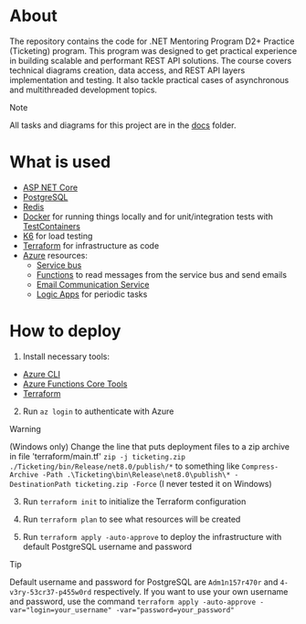 # About

The repository contains the code for .NET Mentoring Program D2+ Practice (Ticketing) program. This program was designed
to get practical experience in building scalable and performant REST API solutions. The course
covers technical diagrams creation, data access, and REST API layers implementation and testing. It also tackle
practical cases of asynchronous and multithreaded development topics.

> [!NOTE]
> All tasks and diagrams for this project are in the [docs](./docs) folder.

# What is used

- [ASP NET Core](https://docs.microsoft.com/en-us/aspnet/core/?view=aspnetcore-8.0)
- [PostgreSQL](https://www.postgresql.org/)
- [Redis](https://redis.io/)
- [Docker](https://www.docker.com/) for running things locally and for unit/integration tests with [TestContainers](https://www.testcontainers.org/)
- [K6](https://k6.io/) for load testing
- [Terraform](https://www.terraform.io/) for infrastructure as code
- [Azure](https://azure.microsoft.com/) resources:
    - [Service bus](https://azure.microsoft.com/en-us/services/service-bus/)
    - [Functions](https://azure.microsoft.com/en-us/services/functions/) to read messages from the service bus and send emails
    - [Email Communication Service](https://learn.microsoft.com/en-us/azure/communication-services/concepts/email/email-overview)
    - [Logic Apps](https://learn.microsoft.com/en-us/azure/logic-apps/logic-apps-overview) for periodic tasks

# How to deploy

1. Install necessary tools:
- [Azure CLI](https://docs.microsoft.com/en-us/cli/azure/install-azure-cli)
- [Azure Functions Core Tools](https://docs.microsoft.com/en-us/azure/azure-functions/functions-run-local)
- [Terraform](https://learn.hashicorp.com/tutorials/terraform/install-cli?in=terraform/azure-get-started)
2. Run `az login` to authenticate with Azure

> [!WARNING]
> (Windows only) Change the line that puts deployment files to a zip archive in file 'terraform/main.tf'
> ```zip -j ticketing.zip ./Ticketing/bin/Release/net8.0/publish/*```
> to something like
> ```Compress-Archive -Path .\Ticketing\bin\Release\net8.0\publish\* -DestinationPath ticketing.zip -Force```
> (I never tested it on Windows)

3. Run `terraform init` to initialize the Terraform configuration
4. Run `terraform plan` to see what resources will be created

5. Run `terraform apply -auto-approve` to deploy the infrastructure with default PostgreSQL username and password
> [!TIP]
> Default username and password for PostgreSQL are `Adm1n157r470r` and `4-v3ry-53cr37-p455w0rd` respectively.
> If you want to use your own username and password, use the command
> ```terraform apply -auto-approve -var="login=your_username" -var="password=your_password"```
